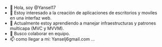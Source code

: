 - 👋 Hola, soy @Yansel17
- 👀 Estoy interesado a la creación de aplicaciones de escritorios y moviles en una interfaz web.
- 🌱 Actualmente estoy aprendiendo a manejar infraestructuras y  patrones multicapa (MVC y MVVM).
- 💞️ Busco colaborar en equipo.
- 📫 como llegar a mi: Yanselj6gmail.com ...

<!---
Yansel17/Yansel17 is a ✨ special ✨ repository because its `README.md` (this file) appears on your GitHub profile.
You can click the Preview link to take a look at your changes.
--->
